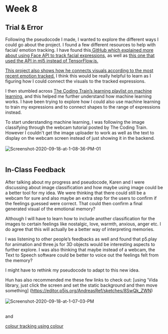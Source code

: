 # Week 8
## Trial & Error

Following the pseudocode I made, I wanted to explore the different ways I could go about the project. I found a few different resources to help with facial/ emotion tracking. I have found this[ GitHub which explained more about using Face API to track facial expressions](https://github.com/justadudewhohacks/face-api.js), as well as [this one that used the API in ml5 instead of TensorFlow.js.](https://github.com/ml5js/ml5-library/pull/482) 

[This project also shows how he connects visuals according to the most recent emotion tracked.](https://github.com/pseudospencer/emojiCV ) I think this would be really helpful to learn as I figuring how I could connect the visuals to the tracked expressions.

I then stumbled across [The Coding Train’s learning playlist on machine learning,](https://www.youtube.com/playlist?list=PLRqwX-V7Uu6YPSwT06y_AEYTqIwbeam3y ) and this helped me further understand how machine learning works. I have been trying to explore how I could also use machine learning to train my expressions and to connect shapes to the range of expressions instead.

To start understanding machine learning, I was following the image classifying through the webcam tutorial posted by The Coding Train. However I couldn't get the image uploader to work as well as the text to display on the webcam screen instead of just showing it in the backend. 
<br/><br/> 
<img src="https://i.ibb.co/NYb0ggP/Screenshot-2020-09-18-at-1-08-36-PM-01.png" alt="Screenshot-2020-09-18-at-1-08-36-PM-01" border="0">
<br/><br/>


## In-Class Feedback

After talking about my progress and pseudocode, Karen and I were discussing about image classification and how maybe using image could be a better tool for my idea. We were thinking that there could still be a webcam for sure and also maybe an extra step for the users to confirm if the feelings guessed were correct. That could then confirm a final generated visual of the emotional memory?

Although I will have to learn how to include another classification for the images to certain feelings like nostalgic, love, warmth, anxious, anger etc. I do agree that this will actually be a better way of interpreting memories.

I was listening to other people’s feedbacks as well and found that p5.play for animation and three.js for 3D objects would be interesting aspects to further explore. I was also thinking that maybe instead of a webcam, the Text to Speech software could be better to voice out the feelings felt from the memory? 

I might have to rethink my pseudocode to adapt to this new idea.

Hun has also recommended me these few links to check out:
[using 'Vida library, just click the screen and set the static background and then move something] (https://editor.p5js.org/AndreasRef/sketches/8SwQk_ZWN)
<br/><br/> 
<img src="https://i.ibb.co/28rVH8c/Screenshot-2020-09-18-at-1-07-03-PM.png" alt="Screenshot-2020-09-18-at-1-07-03-PM" border="0">
<br/><br/>

and

[colour tracking using colour](http://learningprocessing.com/examples/chp16/example-16-11-ColorTrack
) 
